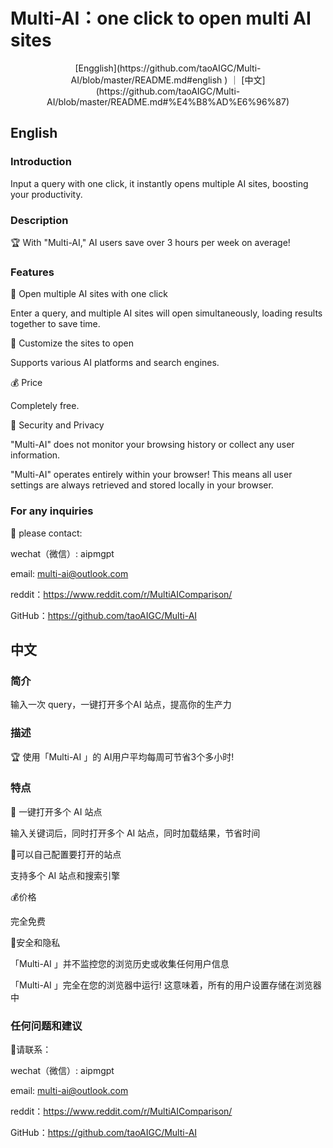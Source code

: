 # Multi-AI：one click to open multi AI sites


<p align="center"> [Engglish](https://github.com/taoAIGC/Multi-AI/blob/master/README.md#english )   ｜   [中文](https://github.com/taoAIGC/Multi-AI/blob/master/README.md#%E4%B8%AD%E6%96%87)  </p>



## English 

### Introduction

Input a  query with one click,  it  instantly opens multiple AI sites, boosting your productivity.

### Description

🏆 With "Multi-AI," AI users save over 3 hours per week on average!

### Features

🤖 Open multiple AI sites with one click

Enter a query, and multiple AI sites will open simultaneously, loading results together to save time.

🔨 Customize the sites to open

Supports various AI platforms and search engines.

💰 Price

Completely free.

🔐 Security and Privacy

"Multi-AI" does not monitor your browsing history or collect any user information.

"Multi-AI" operates entirely within your browser! This means all user settings are always retrieved and stored locally in your browser.


### For any inquiries 
🙋 please contact:

wechat（微信）: aipmgpt

email:  multi-ai@outlook.com

reddit：https://www.reddit.com/r/MultiAIComparison/

GitHub：https://github.com/taoAIGC/Multi-AI


## 中文 


### 简介

输入一次 query，一键打开多个AI 站点，提高你的生产力   

### 描述

🏆 使用「Multi-AI 」的 AI用户平均每周可节省3个多小时! 

### 特点

🤖 一键打开多个 AI 站点

输入关键词后，同时打开多个 AI 站点，同时加载结果，节省时间

🔨可以自己配置要打开的站点

支持多个 AI 站点和搜索引擎

💰价格

完全免费

🔐安全和隐私

「Multi-AI 」并不监控您的浏览历史或收集任何用户信息

「Multi-AI 」完全在您的浏览器中运行! 这意味着，所有的用户设置存储在浏览器中


### 任何问题和建议
💌请联系：

wechat（微信）: aipmgpt

email:  multi-ai@outlook.com

reddit：https://www.reddit.com/r/MultiAIComparison/

GitHub：https://github.com/taoAIGC/Multi-AI

